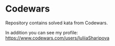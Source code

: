 # Codewars
Repository contains solved kata from Codewars.

In addition you can see my profile:
https://www.codewars.com/users/IuliiaSharipova
